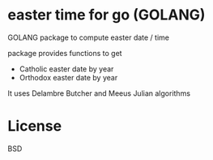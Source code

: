 easter time for go (GOLANG)
==========

GOLANG package to compute easter date / time

package provides functions to get 
- Catholic easter date by year
- Orthodox easter date by year


It uses  Delambre Butcher and Meeus Julian algorithms

# License
BSD

